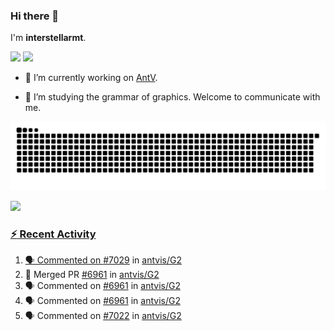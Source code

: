 ### Hi there 👋

I'm **interstellarmt**.

[![](https://img.shields.io/endpoint?url=https://awards.antv.vision/interstellarmt-g2-contributor.json)](https://github.com/antvis/g2)
[![](https://img.shields.io/endpoint?url=https://awards.antv.vision/interstellarmt-gpt-vis-contributor.json)](https://github.com/antvis/gpt-vis)

- 🔭 I’m currently working on [AntV](https://github.com/antvis).

- 📖 I’m studying the grammar of graphics. Welcome to communicate with me.

![](https://raw.githubusercontent.com/interstellarmt/interstellarmt/refs/heads/output/github-contribution-grid-snake.svg)
<div>
  <a href="https://github.com/interstellarmt">
  <img height="180em" src="https://github-readme-stats-eight-theta.vercel.app/api?username=interstellarmt&show_icons=true&include_all_commits=true&count_private=true&theme=tokyonight"/>
</div>
    
### :zap: Recent Activity

<!--START_SECTION:activity-->
1. 🗣 Commented on [#7029](https://github.com/antvis/G2/issues/7029#issuecomment-3067984376) in [antvis/G2](https://github.com/antvis/G2)
2. 🎉 Merged PR [#6961](https://github.com/antvis/G2/pull/6961) in [antvis/G2](https://github.com/antvis/G2)
3. 🗣 Commented on [#6961](https://github.com/antvis/G2/pull/6961#issuecomment-3061244772) in [antvis/G2](https://github.com/antvis/G2)
4. 🗣 Commented on [#6961](https://github.com/antvis/G2/pull/6961#issuecomment-3061185557) in [antvis/G2](https://github.com/antvis/G2)
5. 🗣 Commented on [#7022](https://github.com/antvis/G2/issues/7022#issuecomment-3060790063) in [antvis/G2](https://github.com/antvis/G2)
<!--END_SECTION:activity-->


